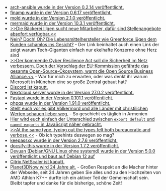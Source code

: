 * [arch-ansible wurde in der Version 0.2.14 veröffentlicht.](https://github.com/binary-manu/arch-ansible/discussions/31)
* [finamp wurde in der Version 0.6.17 veröffentlicht.](https://github.com/jmshrv/finamp/releases/tag/0.6.17)
* [mold wurde in der Version 2.1.0 veröffentlicht.](https://github.com/rui314/mold/releases/tag/v2.1.0)
* [mermaid wurde in der Version 10.3.1 veröffentlicht.](https://github.com/mermaid-js/mermaid/releases/tag/v10.3.1)
* [>>Die Bäckerei Illgen sucht neue Mitarbeiter, dafür sind Stellenangebote absofort verfügbar.<<](https://www.youtube.com/watch?v=hIYEgycVFFs)
* [Nein? Doch! Oh? Die Lebensmittelhersteller wie Greenforce lügen dem Kunden schamlos ins Gesicht?](https://www.onli-blogging.de/2292/Linksammlung-322023.html) - Der Link beinhaltet auch einen Link der zeigt warum Tech-Giganten einfach nur ekelhafte Konzerne ohne Herz sind
* [>>Der kommende Cyber Resilience Act soll die Sicherheit im Netz verbessern. Doch der Vorschlag der EU-Kommission gefährde das gesamte Open-Source-Ökosystem, warnt die Open Source Business Alliance.<<](https://netzpolitik.org/2023/interessensverband-warnt-cyber-resilience-act-gefaehrdet-open-source/) - War für mich zu erwarten, oder was denkt ihr warum Microsoft in München eine so große Zentral gebaut hat?
* [Discord ist kaputt.](http://blog.fefe.de/?ts=9a24464f)
* [Nextcloud server wurde in der Version 27.0.2 veröffentlicht.](https://github.com/nextcloud/server/releases/tag/v27.0.2)
* [Fastapi wurde in der Version 0.101.1 veröffentlicht.](https://github.com/tiangolo/fastapi/releases/tag/0.101.1)
* [phpqa wurde in der Version 1.91.0 veröffentlicht.](https://github.com/jakzal/phpqa/releases/tag/v1.91.0)
* [Stellt euch vor es gibt Völkermord und alle Länder mit christilichen Werten schauen lieber weg.](https://martinsonneborn.de/voelkermord/) - So geschieht es täglich in Armenien
* [Hier wird euch einfach der Unterschied zwischen `export default` und `named exports` in JavaScript näher gebracht.](https://www.freecodecamp.org/news/difference-between-default-and-named-exports-in-javascript/)
* [>>At the same type, typing out the types felt both bureaucratic and verbose.<<](https://utcc.utoronto.ca/~cks/space/blog/python/TypeHintsBriefBrush) - Ob ich typehints deswegen so mag?
* [keepassxc wurde in der Version 2.7.6 veröffentlicht.](https://github.com/keepassxreboot/keepassxc/releases/tag/2.7.6)
* [docsify-this wurde in der Version 1.7.2 veröffentlicht.](https://github.com/hibbitts-design/docsify-this/releases/tag/v1.7.2)
* [Devuan (Debian/GNU Linux ohne systemd) wurde in der Version 5.0.0 veröffentlicht und baut auf Debian 12 auf](https://lwn.net/ml/devuan-devel/20230815152733.e6hlowjxwgwcngli@napoli/)
* [Citrix NetScaler ist kaputt.](https://www.bleepingcomputer.com/news/security/almost-2-000-citrix-netscaler-servers-backdoored-in-hacking-campaign/)
* [Planet3DNow wird 24 Jahre alt.](https://www.planet3dnow.de/cms/68051-planet-3dnow-wird-24/) - Großen Respekt an die Macher hinter der Webseite, seit 24 Jahren geben Sie alles und zu den Hochzeiten von AMD Athlon K7++ durfte ich ein aktiver Teil der Gemeinschaft sein. Bleibt tapfer und danke für die bisherige, schöne Zeit!
